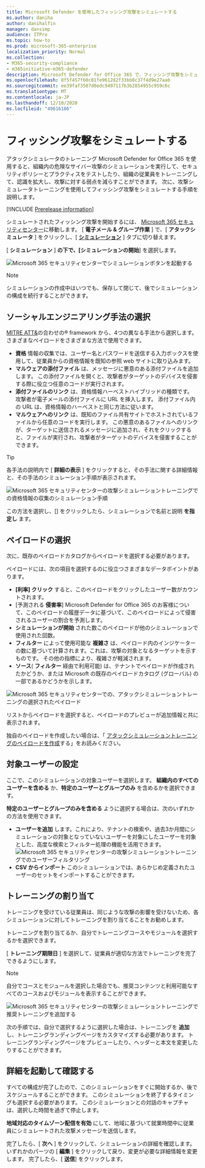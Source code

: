 ```yaml
---
title: Microsoft Defender を使用したフィッシング攻撃をシミュレートする
ms.author: daniha
author: danihalfin
manager: dansimp
audience: ITPro
ms.topic: how-to
ms.prod: microsoft-365-enterprise
localization_priority: Normal
ms.collection:
- M365-security-compliance
- m365initiative-m365-defender
description: Microsoft Defender for Office 365 で、フィッシング攻撃をシミュレートし、フィッシング対策を使用してユーザーをトレーニングする方法について説明します。
ms.openlocfilehash: 8f5f457f60c81fe961282f33bb8c37f4d9e27aab
ms.sourcegitcommit: ee39faf3507d0edc9497117b3b2854955c959c6c
ms.translationtype: MT
ms.contentlocale: ja-JP
ms.lasthandoff: 12/10/2020
ms.locfileid: "49616106"
---
```

# <a name="simulate-a-phishing-attack"></a>フィッシング攻撃をシミュレートする

アタックシミュレータのトレーニング Microsoft Defender for Office 365 を使用すると、組織内の危険なサイバー攻撃のシミュレーションを実行して、セキュリティポリシーとプラクティスをテストしたり、組織の従業員をトレーニングして、認識を拡大し、攻撃に対する弱点を減らすことができます。 次に、攻撃シミュレータトレーニングを使用してフィッシング攻撃をシミュレートする手順を説明します。

[!INCLUDE [Prerelease information](../includes/prerelease.md)]

シミュレートされたフィッシング攻撃を開始するには、 [Microsoft 365 セキュリティセンター](https://security.microsoft.com/)に移動します。 [ **電子メール & グループ作業** ] で、[ **アタックシミュレータ** ] をクリックし、[ [**シミュレーション**](https://security.microsoft.com/attacksimulator?viewid=simulations) ] タブに切り替えます。

[ **シミュレーション** ] **の下で、[シミュレーションの開始**] を選択します。

![Microsoft 365 セキュリティセンターでシミュレーションボタンを起動する](../../media/attack-sim-preview-launch.png)

> [!NOTE]
> シミュレーションの作成中はいつでも、保存して閉じて、後でシミュレーションの構成を続行することができます。

## <a name="selecting-a-social-engineering-technique"></a>ソーシャルエンジニアリング手法の選択

[MITRE ATT&](https://attack.mitre.org/techniques/enterprise/)の合わせの® framework から、4つの異なる手法から選択します。 さまざまなペイロードをさまざまな方法で使用できます。

- **資格** 情報の収集では、ユーザー名とパスワードを送信する入力ボックスを使用して、従業員からの資格情報を既知の参照 web サイトに取り込みます。
- **マルウェアの添付ファイル** は、メッセージに悪意のある添付ファイルを追加します。 この添付ファイルを開くと、攻撃者がターゲットのデバイスを侵害する際に役立つ任意のコードが実行されます。
- **添付ファイルのリンク** は、資格情報ハーベストハイブリッドの種類です。 攻撃者が電子メールの添付ファイルに URL を挿入します。 添付ファイル内の URL は、資格情報のハーベストと同じ方法に従います。
- **マルウェアへのリンク** は、既知のファイル共有サイトでホストされているファイルから任意のコードを実行します。 この悪意のあるファイルへのリンクが、ターゲットに送信されるメッセージに追加され、それをクリックすると、ファイルが実行され、攻撃者がターゲットのデバイスを侵害することができます。

> [!TIP]
> 各手法の説明内で [ **詳細の表示** ] をクリックすると、その手法に関する詳細情報と、その手法のシミュレーション手順が表示されます。
>
> ![Microsoft 365 セキュリティセンターの攻撃シミュレーショントレーニングでの資格情報の収集のシミュレーション手順](../../media/attack-sim-preview-sim-steps.png)

この方法を選択し、[] をクリックしたら、シミュレーションで名前と説明 **を指定し** ます。

## <a name="selecting-a-payload"></a>ペイロードの選択

次に、既存のペイロードカタログからペイロードを選択する必要があります。

ペイロードには、次の項目を選択するのに役立つさまざまなデータポイントがあります。

- **[利率] クリック** すると、このペイロードをクリックしたユーザー数がカウントされます。
- [予測される **侵害率**] Microsoft Defender for Office 365 のお客様について、このペイロードの履歴データに基づいて、このペイロードによって侵害されるユーザーの割合を予測します。
- **シミュレーションが開始** された数このペイロードが他のシミュレーションで使用された回数。
- **フィルター** によって使用可能な **複雑さ** は、ペイロード内のインジケーターの数に基づいて計算されます。これは、攻撃の対象となるターゲットを示すものです。 その他の指標により、複雑さが軽減されます。
- **ソース**( **フィルター** 経由で利用可能) は、テナントでペイロードが作成されたかどうか、または Microsoft の既存のペイロードカタログ (グローバル) の一部であるかどうかを示します。

![Microsoft 365 セキュリティセンターでの、アタックシミュレーショントレーニングの選択されたペイロード](../../media/attack-sim-preview-select-payload.png)

リストからペイロードを選択すると、ペイロードのプレビューが追加情報と共に表示されます。

独自のペイロードを作成したい場合は、「 [アタックシミュレーショントレーニングのペイロードを作成](attack-simulation-training-payloads.md)する」をお読みください。

## <a name="audience-targeting"></a>対象ユーザーの設定

ここで、このシミュレーションの対象ユーザーを選択します。 **組織内のすべてのユーザーを含める** か、**特定のユーザーとグループのみ** を含めるかを選択できます。

**特定のユーザーとグループのみを含める** ように選択する場合は、次のいずれかの方法を使用できます。

- **ユーザーを追加** します。これにより、テナントの検索や、過去3か月間にシミュレーションの対象となっていないユーザーを対象にしたユーザーを対象とした、高度な検索とフィルター処理の機能を活用できます。
  ![Microsoft 365 セキュリティセンターの攻撃シミュレーショントレーニングでのユーザーフィルタリング](../../media/attack-sim-preview-user-targeting.png)
- **CSV からインポート** このシミュレーションでは、あらかじめ定義されたユーザーのセットをインポートすることができます。

## <a name="assigning-training"></a>トレーニングの割り当て

トレーニングを受けている従業員は、同じような攻撃の影響を受けないため、各シミュレーションに対してトレーニングを割り当てることをお勧めします。

トレーニングを割り当てるか、自分でトレーニングコースやモジュールを選択するかを選択できます。

[ **トレーニング期限日** ] を選択して、従業員が適切な方法でトレーニングを完了できるようにします。

> [!NOTE]
> 自分でコースとモジュールを選択した場合でも、推奨コンテンツと利用可能なすべてのコースおよびモジュールを表示することができます。
>
> ![Microsoft 365 セキュリティセンターの攻撃シミュレーショントレーニングで推奨トレーニングを追加する](../../media/attack-sim-preview-add-training.png)

次の手順では、自分で選択するように選択した場合は、トレーニングを **追加** し、トレーニングランディングページをカスタマイズする必要があります。 トレーニングランディングページをプレビューしたり、ヘッダーと本文を変更したりすることができます。

## <a name="launch-details-and-review"></a>詳細を起動して確認する

すべての構成が完了したので、このシミュレーションをすぐに開始するか、後でスケジュールすることができます。 このシミュレーションを終了するタイミングも選択する必要があります。 このシミュレーションとの対話のキャプチャは、選択した時間を過ぎて停止します。

**地域対応のタイムゾーン配信を有効** にして、地域に基づいて就業時間中に従業員にシミュレートされた攻撃メッセージを送信します。

完了したら、[ **次へ** ] をクリックして、シミュレーションの詳細を確認します。 いずれかのパーツの [ **編集** ] をクリックして戻り、変更が必要な詳細情報を変更します。 完了したら、[ **送信**] をクリックします。
